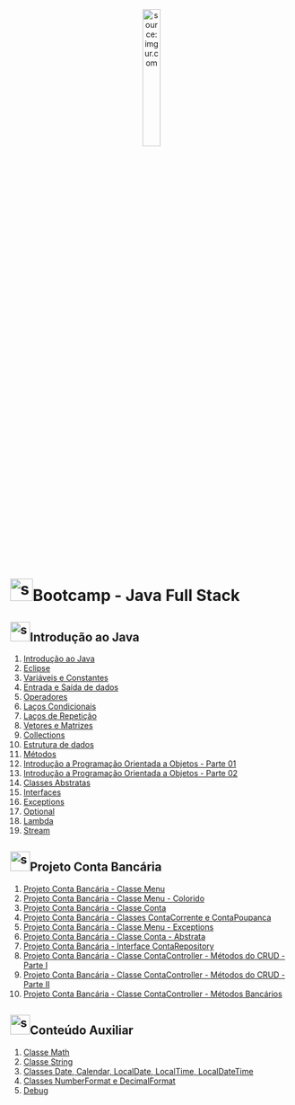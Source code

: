 <div align="center">
    <img src="https://i.imgur.com/IaD4lwg.png" title="source: imgur.com" width="25%"/>
</div>
<h1><img src="https://i.imgur.com/JSfXyzm.png" title="source: imgur.com" width="40px"/>Bootcamp - Java Full Stack </h1>

<h2><img src="https://i.imgur.com/JSfXyzm.png" title="source: imgur.com" width="35px"/>Introdução ao Java</h2>

1. <a href="01.md">Introdução ao Java</a>
2. <a href="02.md">Eclipse</a>
3. <a href="03.md">Variáveis e Constantes</a>
4. <a href="04.md">Entrada e Saída de dados</a>
5. <a href="05.md">Operadores</a>
6. <a href="06.md">Laços Condicionais</a>
7. <a href="07.md">Laços de Repetição</a>
8. <a href="08.md">Vetores e Matrizes</a>
9. <a href="15.md">Collections</a>
10. <a href="18.md">Estrutura de dados</a>
11. <a href="09.md">Métodos</a>
12. <a href="10.md">Introdução a Programação Orientada a Objetos - Parte 01</a>
13. <a href="11.md">Introdução a Programação Orientada a Objetos - Parte 02</a>
14. <a href="13.md">Classes Abstratas</a>
15. <a href="14.md">Interfaces</a>
16. <a href="12.md">Exceptions</a>
17. <a href="16.md">Optional</a>
18. <a href="19.md">Lambda</a>
19. <a href="17.md">Stream</a>

<h2><img src="https://i.imgur.com/JSfXyzm.png" title="source: imgur.com" width="35px"/>Projeto Conta Bancária</h2>

1. <a href="pr01.md">Projeto Conta Bancária - Classe Menu</a>
2. <a href="pr02.md">Projeto Conta Bancária - Classe Menu - Colorido</a>
3. <a href="pr03.md">Projeto Conta Bancária - Classe Conta</a>
4. <a href="pr04.md">Projeto Conta Bancária - Classes ContaCorrente e ContaPoupanca</a>
5. <a href="pr05.md">Projeto Conta Bancária - Classe Menu - Exceptions</a>
6. <a href="pr06.md">Projeto Conta Bancária - Classe Conta - Abstrata</a>
7. <a href="pr07.md">Projeto Conta Bancária - Interface ContaRepository</a>
8. <a href="pr08.md">Projeto Conta Bancária - Classe ContaController - Métodos do CRUD - Parte I</a>
9. <a href="pr09.md">Projeto Conta Bancária - Classe ContaController - Métodos do CRUD - Parte II</a>
10. <a href="pr10.md">Projeto Conta Bancária - Classe ContaController - Métodos Bancários</a>

<h2><img src="https://i.imgur.com/JSfXyzm.png" title="source: imgur.com" width="35px"/>Conteúdo Auxiliar</h2>

1. <a href="b01.md">Classe Math</a>
2. <a href="b02.md">Classe String</a>
3. <a href="b03.md">Classes Date, Calendar, LocalDate, LocalTime, LocalDateTime</a>
4. <a href="b04.md">Classes NumberFormat e DecimalFormat</a>
5. <a href="b05.md">Debug</a>

<!-- <br /><br />
	
<div align="center"><a href="../README.md"><img src="https://i.imgur.com/kfHCxif.png" title="source: imgur.com" width="5%"/></a></div>
<div align="center">Home</div>
-->
